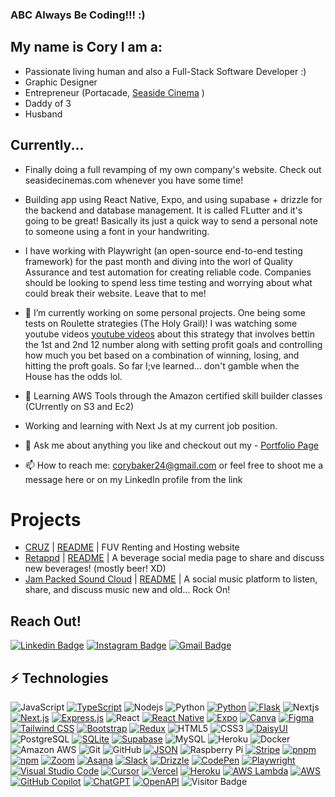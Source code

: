 ### ABC Always Be Coding!!! :)

## My name is Cory I am a:
- Passionate living human and also a Full-Stack Software Developer :)
- Graphic Designer
- Entrepreneur (Portacade, [Seaside Cinema](https://www.seasidecinemasd.com/) )
- Daddy of 3
- Husband


## Currently...
- Finally doing a full revamping of my own company's website. Check out seasidecinemas.com whenever you have some time!
- Building app using React Native, Expo, and using supabase + drizzle for the backend and database management. It is called FLutter and it's going to be great! Basically its just a quick way to send a personal note to someone using a font in your handwriting.
  
- I have working with Playwright (an open-source end-to-end testing framework) for the past month and diving into the worl of Quality Assurance and test automation for creating reliable code. Companies should be looking to spend less time testing and worrying about what could break their website. Leave that to me!
- 🔭 I’m currently working on some personal projects. One being some tests on Roulette strategies (The Holy Grail)! I was watching some youtube videos [youtube videos](https://www.youtube.com/watch?v=Nc5lIp6Ys4o) about this strategy that involves bettin the 1st and 2nd 12 number along with setting profit goals and controlling how much you bet based on a combination of winning, losing, and hitting the proft goals. So far I;ve learned... don't gamble when the House has the odds lol. 
- 🌱 Learning AWS Tools through the Amazon certified skill builder classes (CUrrently on S3 and Ec2)
- Working and learning with Next Js at my current job position.
- 💬 Ask me about anything you like and checkout out my - [Portfolio Page](https://corybakerportfolio.com/)
- 📫 How to reach me: corybaker24@gmail.com or feel free to shoot me a message here or on my LinkedIn profile from the link

# Projects
- [CRUZ](https://crooz-web-service.onrender.com) | [README](https://github.com/Cbakes24/Crooz_CAPSTONE_PROJECT#cruz) | FUV Renting and Hosting website
- [Retappd](https://thunder-shark.onrender.com/) | [README](https://github.com/kickbessie612/thunder-sharks-untappd#readme) | A beverage social media page to share and discuss new beverages! (mostly beer! XD)
- [Jam Packed Sound Cloud](https://soundcloud-web-server.onrender.com) | [README](https://github.com/Cbakes24/SoundCloud-Project#welcome-the-the-jam-packed-sound-cloud) | A social music platform to listen, share, and discuss music new and old... Rock On!

## Reach Out!
[![Linkedin Badge](https://img.shields.io/badge/CoryBaker-blue?style=flat-square&logo=Linkedin&logoColor=white&link=https://www.linkedin.com/in/cory-baker-9738ba2a/)](https://www.linkedin.com/in/cory-baker-9738ba2a/)
[![Instagram Badge](https://img.shields.io/badge/-cbakes24-purple?style=flat-square&logo=instagram&logoColor=white&link=https://www.instagram.com/cbakes24/)](https://www.instagram.com/cbakes24/)
[![Gmail Badge](https://img.shields.io/badge/-corybaker24@gmail.com-c14438?style=flat-square&logo=Gmail&logoColor=white&link=mailto:corybaker24@gmail.com)](mailto:corybaker24@gmail.com)


## ⚡ Technologies
![JavaScript](https://img.shields.io/badge/-JavaScript-black?style=flat-square&logo=javascript)
[![TypeScript](https://img.shields.io/badge/TypeScript-3178C6?logo=typescript&logoColor=fff)](#)
![Nodejs](https://img.shields.io/badge/-Nodejs-black?style=flat-square&logo=Node.js)
![Python](https://img.shields.io/badge/-Python-black?style=flat-square&logo=Python)
[![Python](https://img.shields.io/badge/Python-3776AB?logo=python&logoColor=fff)](#)
[![Flask](https://img.shields.io/badge/Flask-000?logo=flask&logoColor=fff)](#)
![Nextjs](https://img.shields.io/badge/-Nextjs-black?style=flat-square&logo=nextjs)
[![Next.js](https://img.shields.io/badge/Next.js-black?logo=next.js&logoColor=white)](#)
[![Express.js](https://img.shields.io/badge/Express.js-%23404d59.svg?logo=express&logoColor=%2361DAFB)](#)
![React](https://img.shields.io/badge/-React-black?style=flat-square&logo=react)
[![React Native](https://img.shields.io/badge/React_Native-%2320232a.svg?logo=react&logoColor=%2361DAFB)](#)
[![Expo](https://img.shields.io/badge/Expo-000020?logo=expo&logoColor=fff)](#)
[![Canva](https://img.shields.io/badge/Canva-%2300C4CC.svg?&logo=Canva&logoColor=white)](#)
[![Figma](https://img.shields.io/badge/Figma-F24E1E?logo=figma&logoColor=white)](#)
[![Tailwind CSS](https://img.shields.io/badge/Tailwind%20CSS-%2338B2AC.svg?logo=tailwind-css&logoColor=white)](#)
[![Bootstrap](https://img.shields.io/badge/Bootstrap-7952B3?logo=bootstrap&logoColor=fff)](#)
[![Redux](https://img.shields.io/badge/Redux-764ABC?logo=redux&logoColor=fff)](#)
![HTML5](https://img.shields.io/badge/-HTML5-E34F26?style=flat-square&logo=html5&logoColor=white)
![CSS3](https://img.shields.io/badge/-CSS3-1572B6?style=flat-square&logo=css3)
[![DaisyUI](https://img.shields.io/badge/DaisyUI-5A0EF8?logo=daisyui&logoColor=fff)](#)
![PostgreSQL](https://img.shields.io/badge/-PostgreSQL-336791?style=flat-square&logo=postgresql)
[![SQLite](https://img.shields.io/badge/SQLite-%2307405e.svg?logo=sqlite&logoColor=white)](#)
[![Supabase](https://img.shields.io/badge/Supabase-3FCF8E?logo=supabase&logoColor=fff)](#)
![MySQL](https://img.shields.io/badge/-MySQL-black?style=flat-square&logo=mysql)
![Heroku](https://img.shields.io/badge/-Heroku-430098?style=flat-square&logo=heroku)
![Docker](https://img.shields.io/badge/-Docker-black?style=flat-square&logo=docker)
![Amazon AWS](https://img.shields.io/badge/Amazon%20AWS-232F3E?style=flat-square&logo=amazon-aws)
![Git](https://img.shields.io/badge/-Git-black?style=flat-square&logo=git)
![GitHub](https://img.shields.io/badge/-GitHub-181717?style=flat-square&logo=github)
[![JSON](https://img.shields.io/badge/JSON-000?logo=json&logoColor=fff)](#)
![Raspberry Pi](https://img.shields.io/badge/-Raspberry%20Pi-C51A4A?style=flat-square&logo=Raspberry-Pi)
[![Stripe](https://img.shields.io/badge/Stripe-5851DD?logo=stripe&logoColor=fff)](#)
[![pnpm](https://img.shields.io/badge/pnpm-F69220?logo=pnpm&logoColor=fff)](#)
[![npm](https://img.shields.io/badge/npm-CB3837?logo=npm&logoColor=fff)](#)
[![Zoom](https://img.shields.io/badge/Zoom-2D8CFF?logo=zoom&logoColor=white)](#)
[![Asana](https://img.shields.io/badge/Asana-F06A6A?logo=asana&logoColor=fff)](#)
[![Slack](https://img.shields.io/badge/Slack-4A154B?logo=slack&logoColor=fff)](#)
[![Drizzle](https://img.shields.io/badge/Drizzle-C5F74F?logo=drizzle&logoColor=000)](#)
[![CodePen](https://img.shields.io/badge/CodePen-white?&logo=codepen&logoColor=black)](#)
[![Playwright](https://custom-icon-badges.demolab.com/badge/Playwright-2EAD33?logo=playwright&logoColor=fff)](#)
[![Visual Studio Code](https://custom-icon-badges.demolab.com/badge/Visual%20Studio%20Code-0078d7.svg?logo=vsc&logoColor=white)](#)
[![Cursor](https://custom-icon-badges.demolab.com/badge/Cursor-000000?logo=cursor-ai-white)](#)
[![Vercel](https://img.shields.io/badge/Vercel-%23000000.svg?logo=vercel&logoColor=white)](#)
[![Heroku](https://img.shields.io/badge/Heroku-430098?logo=heroku&logoColor=fffe)](#)
[![AWS Lambda](https://custom-icon-badges.demolab.com/badge/AWS%20Lambda-%23FF9900.svg?logo=aws-lambda&logoColor=white)](#)
[![AWS](https://custom-icon-badges.demolab.com/badge/AWS-%23FF9900.svg?logo=aws&logoColor=white)](#)
[![GitHub Copilot](https://img.shields.io/badge/GitHub%20Copilot-000?logo=githubcopilot&logoColor=fff)](#)
[![ChatGPT](https://img.shields.io/badge/ChatGPT-74aa9c?logo=openai&logoColor=white)](#)
[![OpenAPI](https://img.shields.io/badge/OpenAPI-6BA539?logo=openapiinitiative&logoColor=white)](#)
![Visitor Badge](https://visitor-badge.laobi.icu/badge?page_id=cbakes24.cbakes24)



<!--
**Cbakes24/Cbakes24** is a ✨ _special_ ✨ repository because its `README.md` (this file) appears on your GitHub profile.

Here are some ideas to get you started:
ge
- ⚡ Fun fact: Lead singer/song writer of a San Diego Rock Band!!!
-->
